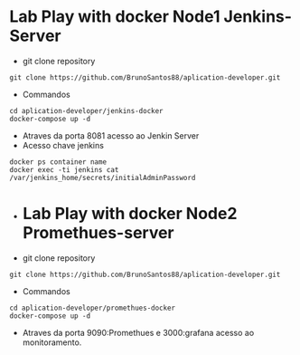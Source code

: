# Lab Play with docker Node1 Jenkins-Server

-  git clone repository
````
git clone https://github.com/BrunoSantos88/aplication-developer.git
````
- Commandos
````
cd aplication-developer/jenkins-docker
docker-compose up -d
````
- Atraves da porta 8081 acesso ao Jenkin Server
- Acesso chave jenkins
````
docker ps container name
docker exec -ti jenkins cat /var/jenkins_home/secrets/initialAdminPassword
````

- # Lab Play with docker Node2 Promethues-server

-  git clone repository
````
git clone https://github.com/BrunoSantos88/aplication-developer.git
````
- Commandos
````
cd aplication-developer/promethues-docker
docker-compose up -d
````

- Atraves da porta 9090:Promethues e 3000:grafana acesso ao monitoramento.
